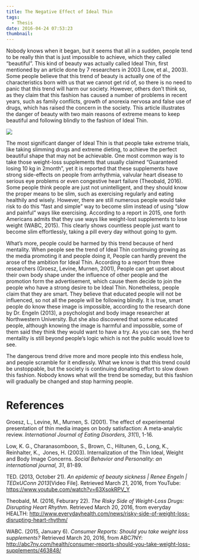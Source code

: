 ```yaml
---
title: The Negative Effect of Ideal Thin
tags:
  - Thesis
date: 2016-04-24 07:53:23
thumbnail: 
---
```

Nobody knows when it began, but it seems that all in a sudden, people tend to be really thin that is just impossible to achieve, which they called “beautiful”. This kind of beauty was actually called Ideal Thin, first mentioned by an article done by 7 researchers in 2003 (Low, et al., 2003). Some people believe that this trend of beauty is actually one of the characteristics born with us that we cannot get rid of, so there is no need to panic that this trend will harm our society. However, others don’t think so, as they claim that this fashion has caused a number of problems in recent years, such as family conflicts, growth of anorexia nervosa and false use of drugs, which has raised the concern in the society. This article illustrates the danger of beauty with two main reasons of extreme means to keep beautiful and following blindly to the fashion of Ideal Thin.

![](/images/essay/ideal-thin.jpg)
<!--more-->
The most significant danger of Ideal Thin is that people take extreme trials, like taking slimming drugs and extreme dieting, to achieve the perfect beautiful shape that may not be achievable. One most common way is to take those weight-loss supplements that usually claimed “Guaranteed losing 10 kg in 2month”, yet it is reported that these supplements have strong side-effects on people from arrhythmia, valvular heart disease to serious eye problems or even congestive heart failure (Theobald, 2016). Some people think people are just not unintelligent, and they should know the proper means to be slim, such as exercising regularly and eating healthily and wisely. However, there are still numerous people would take risk to do this “fast and simple” way to become slim instead of using “slow and painful” ways like exercising. According to a report in 2015, one forth Americans admits that they use ways like weight-lost supplements to lose weight (WABC, 2015). This clearly shows countless people just want to become slim effortlessly, taking a pill every day without going to gym.

What’s more, people could be harmed by this trend because of herd mentality. When people see the trend of Ideal Thin continuing growing as the media promoting it and people doing it, People can hardly prevent the arose of the ambition for Ideal Thin. According to a report from three researchers (Groesz, Levine, Murnen, 2001), People can get upset about their own body shape under the influence of other people and the promotion form the advertisement, which cause them decide to join the people who have a strong desire to be Ideal Thin. Nonetheless, people claim that they are smart. They believe that educated people will not be influenced, so not all the people will be following blindly. It is true, smart people do know these image is impossible, according to the research done by Dr. Engeln (2013), a psychologist and body image researcher at Northwestern University. But she also discovered that some educated people, although knowing the image is harmful and impossible, some of them said they think they would want to have a try. As you can see, the herd mentality is still beyond people’s logic which is not the public would love to see.

The dangerous trend drive more and more people into this endless hole, and people scramble for it endlessly. What we know is that this trend could be unstoppable, but the society is continuing donating effort to slow down this fashion. Nobody knows what will the trend be someday, but this fashion will gradually be changed and stop harming people.

# References

Groesz, L., Levine, M., Murnen, S. (2001). The effect of experimental presentation of thin media images on body satisfaction: A meta-analytic review. _International Journal of Eating Disorders, 31_(1), 1-16.

Low, K. G., Charanasomboon, S., Brown, C., HiItunen, G., Long, K., Reinhalter, K.,  Jones, H. (2003). Internalization of the Thin Ideal, Weight and Body Image Concerns. _Social Behavior and Personality: an international journal, 31_, 81-89.

TED. (2013, October 21). _An epidemic of beauty sickness | Renee Engeln | TEDxUConn 2013_[Video File]. Retrieved March 21, 2016, from YouTube: https://www.youtube.com/watch?v=63XsokRPV_Y

Theobald, M. (2016, Feburary 22). _The Risky Side of Weight-Loss Drugs: Disrupting Heart Rhythm_. Retrieved March 20, 2016, from everyday HEALTH: http://www.everydayhealth.com/news/risky-side-of-weight-loss-disrupting-heart-rhythm/

WABC. (2015, January 6). _Consumer Reports: Should you take weight loss supplements?_ Retrieved March 20, 2016, from ABC7NY: http://abc7ny.com/health/consumer-reports-should-you-take-weight-loss-supplements/463848/